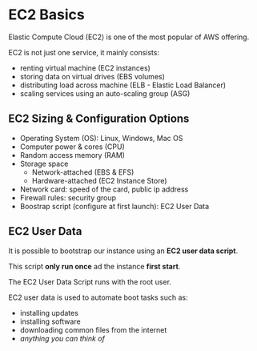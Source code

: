 # EC2 Basics

Elastic Compute Cloud (EC2) is one of the most popular of AWS offering.

EC2 is not just one service, it mainly consists:
- renting virtual machine (EC2 instances)
- storing data on virtual drives (EBS volumes)
- distributing load across machine (ELB - Elastic Load Balancer)
- scaling services using an auto-scaling group (ASG)

## EC2 Sizing & Configuration Options

- Operating System (OS): Linux, Windows, Mac OS
- Computer power & cores (CPU)
- Random access memory (RAM)
- Storage space
    - Network-attached (EBS & EFS)
    - Hardware-attached (EC2 Instance Store)
- Network card: speed of the card, public ip address
- Firewall rules: security group
- Boostrap script (configure at first launch): EC2 User Data

## EC2 User Data

It is possible to bootstrap our instance using an **EC2 user data script**. 

This script **only run once** ad the instance **first start**. 

The EC2 User Data Script runs with the root user.

EC2 user data is used to automate boot tasks such as:
- installing updates
- installing software
- downloading common files from the internet
- *anything you can think of*